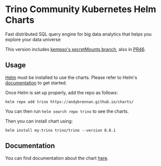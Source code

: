 
Trino Community Kubernetes Helm Charts
===========

Fast distributed SQL query engine for big data analytics that helps you explore your data universe

This version includes [kempso's secretMounts branch](https://github.com/kempspo/charts/tree/secretMounts), also in [PR46](https://github.com/trinodb/charts/pull/46).

## Usage

[Helm](https://helm.sh) must be installed to use the charts.
Please refer to Helm's [documentation](https://helm.sh/docs/) to get started.

Once Helm is set up properly, add the repo as follows:

```console
helm repo add trino https://andybrennan.github.io/charts/
```

You can then run `helm search repo trino` to see the charts.

Then you can install chart using:

```console
helm install my-trino trino/trino --version 0.8.1
```

## Documentation

You can find documentation about the chart [here](./charts/trino/README.md).
